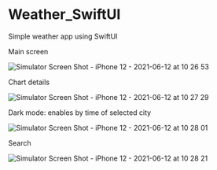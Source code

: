 # Weather_SwiftUI
Simple weather app using SwiftUI

Main screen

![Simulator Screen Shot - iPhone 12 - 2021-06-12 at 10 26 53](https://user-images.githubusercontent.com/46951267/121766688-218faa00-cb69-11eb-9231-3857e2cc3c62.png)

Chart details

![Simulator Screen Shot - iPhone 12 - 2021-06-12 at 10 27 29](https://user-images.githubusercontent.com/46951267/121766729-69aecc80-cb69-11eb-8452-2c1c0eb0ca89.png)

Dark mode: enables by time of selected city

![Simulator Screen Shot - iPhone 12 - 2021-06-12 at 10 28 01](https://user-images.githubusercontent.com/46951267/121766752-8814c800-cb69-11eb-93ba-d0828113957d.png)

Search

![Simulator Screen Shot - iPhone 12 - 2021-06-12 at 10 28 21](https://user-images.githubusercontent.com/46951267/121766778-9e228880-cb69-11eb-83f2-d38e9b9058a9.png)
